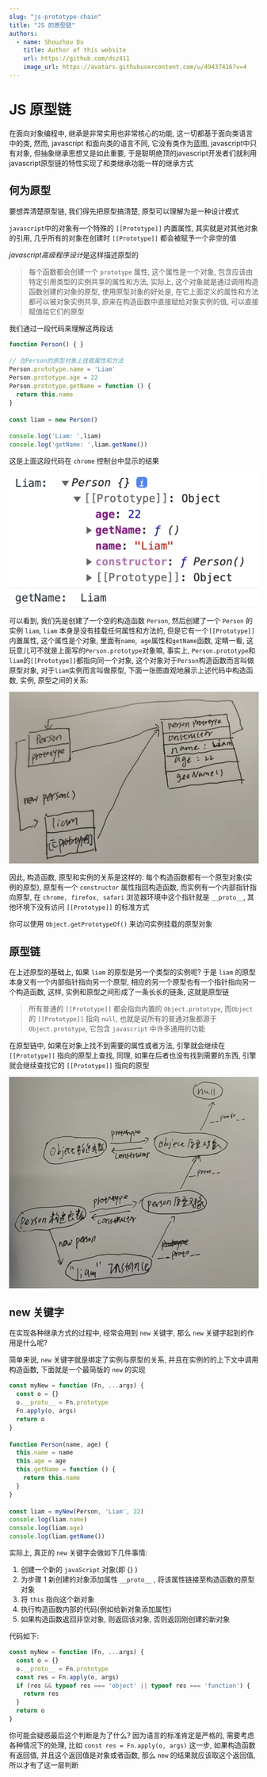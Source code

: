 ```yaml
---
slug: "js-prototype-chain"
title: "JS 的原型链"
authors:
  - name: Shouzhou Du
    title: Author of this website
    url: https://github.com/dsz411
    image_url: https://avatars.githubusercontent.com/u/49437416?v=4
---
```


# JS 原型链

在面向对象编程中, 继承是非常实用也非常核心的功能, 这一切都基于面向类语言中的类, 然而, javascript 和面向类的语言不同, 它没有类作为蓝图, javascript中只有对象, 但抽象继承思想又是如此重要, 于是聪明绝顶的javascript开发者们就利用javascript原型链的特性实现了和类继承功能一样的继承方式

## 何为原型

要想弄清楚原型链, 我们得先把原型搞清楚, 原型可以理解为是一种设计模式

`javascript`中的对象有一个特殊的 `[[Prototype]]` 内置属性, 其实就是对其他对象的引用, 几乎所有的对象在创建时 `[[Prototype]]` 都会被赋予一个非空的值

*javascript高级程序设计*是这样描述原型的

> 每个函数都会创建一个 `prototype` 属性, 这个属性是一个对象, 包含应该由特定引用类型的实例共享的属性和方法, 实际上, 这个对象就是通过调用构造函数创建的对象的原型, 使用原型对象的好处是, 在它上面定义的属性和方法都可以被对象实例共享, 原来在构造函数中直接赋给对象实例的值, 可以直接赋值给它们的原型

我们通过一段代码来理解这两段话

```javascript
function Person() { }

// 在Person的原型对象上挂载属性和方法
Person.prototype.name = 'Liam'
Person.prototype.age = 22
Person.prototype.getName = function () {
  return this.name
}

const liam = new Person()

console.log('Liam: ',liam)
console.log('getName: ',liam.getName())
```

这是上面这段代码在 `chrome` 控制台中显示的结果

![01](./01.png)

可以看到, 我们先是创建了一个空的构造函数 `Person`, 然后创建了一个 `Person` 的实例 `liam`, `liam` 本身是没有挂载任何属性和方法的, 但是它有一个`[[Prototype]]`内置属性, 这个属性是个对象, 里面有`name`,` age`属性和`getName`函数, 定睛一看, 这玩意儿可不就是上面写的`Person.prototype`对象嘛, 事实上, `Person.prototype`和`liam`的`[[Prototype]]`都指向同一个对象, 这个对象对于`Person`构造函数而言叫做原型对象, 对于`liam`实例而言叫做原型, 下面一张图直观地展示上述代码中构造函数, 实例, 原型之间的关系:

![02](./02.jpeg)

因此, 构造函数, 原型和实例的关系是这样的: 每个构造函数都有一个原型对象(实例的原型), 原型有一个 `constructor` 属性指回构造函数, 而实例有一个内部指针指向原型, 在 `chrome, firefox, safari` 浏览器环境中这个指针就是 `__proto__`, 其他环境下没有访问 `[[Prototype]]` 的标准方式

你可以使用 `Object.getPrototypeOf()` 来访问实例挂载的原型对象

## 原型链

在上述原型的基础上, 如果 `liam` 的原型是另一个类型的实例呢? 于是 `liam` 的原型本身又有一个内部指针指向另一个原型, 相应的另一个原型也有一个指针指向另一个构造函数, 这样, 实例和原型之间形成了一条长长的链条, 这就是原型链

> 所有普通的 `[[Prototype]]` 都会指向内置的 `Object.prototype`, 而`Object` 的 `[[Prototype]]` 指向 `null`, 也就是说所有的普通对象都源于 `Object.prototype`, 它包含 `javascript` 中许多通用的功能

在原型链中, 如果在对象上找不到需要的属性或者方法, 引擎就会继续在 `[[Prototype]]` 指向的原型上查找, 同理, 如果在后者也没有找到需要的东西, 引擎就会继续查找它的 `[[Prototype]]` 指向的原型

![03](./03.jpeg)

## new 关键字

在实现各种继承方式的过程中, 经常会用到 `new` 关键字, 那么 `new` 关键字起到的作用是什么呢?

简单来说, `new` 关键字就是绑定了实例与原型的关系, 并且在实例的的上下文中调用构造函数, 下面就是一个最简版的 `new` 的实现

```javascript
const myNew = function (Fn, ...args) {
  const o = {}
  o.__proto__ = Fn.prototype
  Fn.apply(o, args)
  return o
}

function Person(name, age) {
  this.name = name
  this.age = age
  this.getName = function () {
    return this.name
  }
}

const liam = myNew(Person, 'Liam', 22)
console.log(liam.name)
console.log(liam.age)
console.log(liam.getName())
```

实际上, 真正的 `new` 关键字会做如下几件事情:

1. 创建一个新的 `javaScript` 对象(即 {} )
2. 为步骤 1 新创建的对象添加属性 `__proto__` , 将该属性链接至构造函数的原型对象
3. 将 `this` 指向这个新对象
4. 执行构造函数内部的代码(例如给新对象添加属性)
5. 如果构造函数返回非空对象, 则返回该对象, 否则返回刚创建的新对象

代码如下:

```javascript
const myNew = function (Fn, ...args) {
  const o = {}
  o.__proto__ = Fn.prototype
  const res = Fn.apply(o, args)
  if (res && typeof res === 'object' || typeof res === 'function') {
    return res
  }
  return o
}
```

你可能会疑惑最后这个判断是为了什么? 因为语言的标准肯定是严格的, 需要考虑各种情况下的处理, 比如 `const res = Fn.apply(o, args)` 这一步, 如果构造函数有返回值, 并且这个返回值是对象或者函数, 那么 `new` 的结果就应该取这个返回值, 所以才有了这一层判断